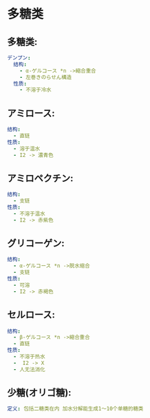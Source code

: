 # 多糖类

## 多糖类:

```yaml
デンプン:
  结构:
    - α-ゲルコース *n ->縮合重合
    - 左巻きのらせん構造
  性质:
    - 不溶于冷水

```

## アミロース:

```yaml
结构:
  - 直链
性质:
  - 溶于温水
  - I2 -> 濃青色

```

## アミロペクチン:

```yaml
结构:
  - 支链
性质:
  - 不溶于温水
  - I2 -> 赤紫色

```

## グリコーゲン:

```yaml
结构:
  - α-ゲルコース *n ->脱水缩合
  - 支链
性质:
  - 可溶
  - I2 -> 赤褐色
```

## セルロース:

```yaml
结构:
  - β-ゲルコース *n ->縮合重合
  - 直链
性质:
  - 不溶于热水
  -  I2 -> X
  - 人无法消化

```

## 少糖(オリゴ糖):

```yaml
定义: 包括二糖类在内 加水分解能生成1～10个单糖的糖类
```